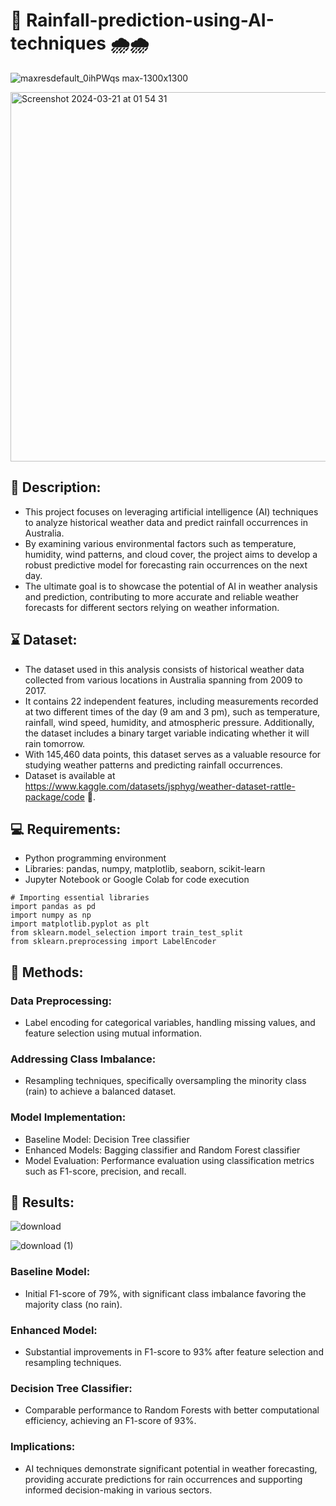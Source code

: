 # 🚀 Rainfall-prediction-using-AI-techniques 🌧️🌧️
![maxresdefault_0ihPWqs max-1300x1300](https://github.com/Gauravonthemixx/Text-Analytics-of-TED-Talks/assets/91785440/9be2926b-7023-4644-a230-9b828b786f04)

<img width="591" alt="Screenshot 2024-03-21 at 01 54 31" src="https://github.com/Gauravonthemixx/Text-Analytics-of-TED-Talks/assets/91785440/c8f39dba-6b31-4be5-87a8-31b777e3ea88">


## :pencil: Description:
* This project focuses on leveraging artificial intelligence (AI) techniques to analyze historical weather data and predict rainfall occurrences in Australia. 
* By examining various environmental factors such as temperature, humidity, wind patterns, and cloud cover, the project aims to develop a robust predictive model for forecasting rain occurrences on the next day. 
* The ultimate goal is to showcase the potential of AI in weather analysis and prediction, contributing to more accurate and reliable weather forecasts for different sectors relying on weather information.

## :hourglass: Dataset:
* The dataset used in this analysis consists of historical weather data collected from various locations in Australia spanning from 2009 to 2017. 
* It contains 22 independent features, including measurements recorded at two different times of the day (9 am and 3 pm), such as temperature, rainfall, wind speed, humidity, and atmospheric pressure. Additionally, the dataset includes a binary target variable indicating whether it will rain tomorrow. 
* With 145,460 data points, this dataset serves as a valuable resource for studying weather patterns and predicting rainfall occurrences.
* Dataset is available at https://www.kaggle.com/datasets/jsphyg/weather-dataset-rattle-package/code 🔗.

## 💻 Requirements:


* Python programming environment
* Libraries: pandas, numpy, matplotlib, seaborn, scikit-learn
* Jupyter Notebook or Google Colab for code execution
  
```
# Importing essential libraries
import pandas as pd
import numpy as np
import matplotlib.pyplot as plt
from sklearn.model_selection import train_test_split
from sklearn.preprocessing import LabelEncoder
```
## :pencil: Methods:


### Data Preprocessing: 
* Label encoding for categorical variables, handling missing values, and feature selection using mutual information.
### Addressing Class Imbalance:
* Resampling techniques, specifically oversampling the minority class (rain) to achieve a balanced dataset.
  
### Model Implementation:
* Baseline Model: Decision Tree classifier
* Enhanced Models: Bagging classifier and Random Forest classifier
* Model Evaluation: Performance evaluation using classification metrics such as F1-score, precision, and recall.

## 🎯 Results:


![download](https://github.com/Gauravonthemixx/Text-Analytics-of-TED-Talks/assets/91785440/69bc8a97-775e-4d07-80e3-58c0f5b5f5c1)

![download (1)](https://github.com/Gauravonthemixx/Text-Analytics-of-TED-Talks/assets/91785440/72fa47cf-3f62-4c9c-8f12-f57ac4c7d529)

### Baseline Model:
* Initial F1-score of 79%, with significant class imbalance favoring the majority class (no rain).
### Enhanced Model: 
* Substantial improvements in F1-score to 93% after feature selection and resampling techniques.
### Decision Tree Classifier: 
* Comparable performance to Random Forests with better computational efficiency, achieving an F1-score of 93%.
### Implications:
* AI techniques demonstrate significant potential in weather forecasting, providing accurate predictions for rain occurrences and supporting informed decision-making in various sectors.
